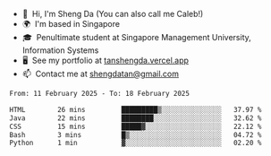 <!---
tan-sd/tan-sd is a ✨ special ✨ repository because its `README.md` (this file) appears on your GitHub profile.
You can click the Preview link to take a look at your changes.
--->
- 👋  Hi, I'm Sheng Da (You can also call me Caleb!)
- 🌍  I'm based in Singapore
- 🎓  Penultimate student at Singapore Management University, Information Systems
- 🖥️  See my portfolio at [tanshengda.vercel.app](https://tanshengda.vercel.app/)
- 📫  Contact me at [shengdatan@gmail.com](mailto:shengdatan@gmail.com)

<!--START_SECTION:waka-->

```txt
From: 11 February 2025 - To: 18 February 2025

HTML        26 mins         █████████▒░░░░░░░░░░░░░░░   37.97 %
Java        22 mins         ████████░░░░░░░░░░░░░░░░░   32.62 %
CSS         15 mins         █████▓░░░░░░░░░░░░░░░░░░░   22.12 %
Bash        3 mins          █▒░░░░░░░░░░░░░░░░░░░░░░░   04.72 %
Python      1 min           ▓░░░░░░░░░░░░░░░░░░░░░░░░   02.20 %
```

<!--END_SECTION:waka-->
